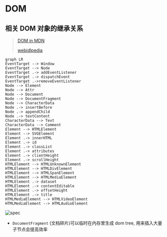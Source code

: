 # DOM

## 相关 DOM 对象的继承关系

> [DOM in MDN](https://developer.mozilla.org/en-US/docs/Web/API/Document_Object_Model)
>
> [webidlpedia](https://github.com/dontcallmedom/webidlpedia)

```mermaid
graph LR
EventTarget --> Window
EventTarget --> Node
EventTarget .-> addEventListener
EventTarget .-> dispatchEvent
EventTarget .->removeEventListener
Node --> Element
Node --> Attr
Node --> Document
Node --> DocumentFragment
Node --> CharacterData
Node .-> insertBefore
Node .-> appendChild
Node .-> textContent
CharacterData --> Text
CharacterData --> Comment
Element --> HTMLElement
Element --> SVGElement
Element .-> innerHTML
Element .-> id
Element .-> classList
Element .-> attributes
Element .-> clientHeight
Element .-> scrollHeight
HTMLElement --> HTMLUnknownElement
HTMLElement --> HTMLDivElement
HTMLElement --> HTMLSpanElement
HTMLElement --> HTMLMediaElement
HTMLElement .-> dataset
HTMLElement .-> contentEditable
HTMLElement .-> offsetHeight
HTMLElement .-> title
HTMLMediaElement --> HTMLVideoElement
HTMLMediaElement --> HTMLAudioElement
```

![spec](https://i-msdn.sec.s-msft.com/dynimg/IC250389.gif)

* `DocumentFragment` (文档碎片)可以临时在内存里生成 dom tree, 用来插入大量子节点会提高效率
